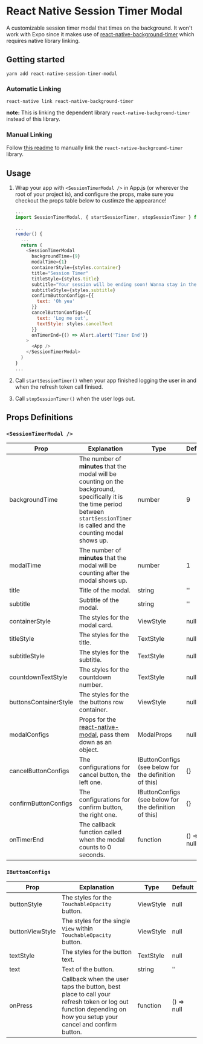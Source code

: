 # React Native Session Timer Modal

A customizable session timer modal that times on the background. It won't work with Expo since it makes use of [react-native-background-timer](https://github.com/ocetnik/react-native-background-timer) which requires native library linking.

## Getting started

`yarn add react-native-session-timer-modal`

### Automatic Linking

`react-native link react-native-background-timer`

**note:** This is linking the dependent library `react-native-background-timer` instead of this library.

### Manual Linking

Follow [this readme](https://github.com/ocetnik/react-native-background-timer/blob/master/README.md) to manually link the `react-native-background-timer` library.

## Usage

1. Wrap your app with `<SessionTimerModal />` in App.js (or wherever the root of your project is), and configure the props, make sure you checkout the props table below to custimze the appearance!

   ```javascript
   ...
   import SessionTimerModal, { startSessionTimer, stopSessionTimer } from 'react-native-session-timer-modal';

   ...
   render() {
     ...
     return (
       <SessionTimerModal
         backgroundTime={9}
         modalTime={1}
         containerStyle={styles.container}
         title="Session Timer"
         titleStyle={styles.title}
         subtitle="Your session will be ending soon! Wanna stay in the app?"
         subtitleStyle={styles.subtitle}
         confirmButtonConfigs={{
           text: 'Oh yea'
         }}
         cancelButtonConfigs={{
           text: 'Log me out',
           textStyle: styles.cancelText
         }}
         onTimerEnd={() => Alert.alert('Timer End')}
       >
         <App />
       </SessionTimerModal>
     )
   }
   ...
   ```

2. Call `startSessionTimer()` when your app finished logging the user in and when the refresh token call finised.

3. Call `stopSessionTimer()` when the user logs out.

## Props Definitions

### `<SessionTimerModal />`

| Prop                  | Explanation                                                                                                                                                                            | Type                                                  | Default    |
| --------------------- | -------------------------------------------------------------------------------------------------------------------------------------------------------------------------------------- | ----------------------------------------------------- | ---------- |
| backgroundTime        | The number of **minutes** that the modal will be counting on the background, specifically it is the time period between `startSessionTimer` is called and the counting modal shows up. | number                                                | 9          |
| modalTime             | The number of **minutes** that the modal will be counting after the modal shows up.                                                                                                    | number                                                | 1          |
| title                 | Title of the modal.                                                                                                                                                                    | string                                                | ''         |
| subtitle              | Subtitle of the modal.                                                                                                                                                                 | string                                                | ''         |
| containerStyle        | The styles for the modal card.                                                                                                                                                         | ViewStyle                                             | null       |
| titleStyle            | The styles for the title.                                                                                                                                                              | TextStyle                                             | null       |
| subtitleStyle         | The styles for the subtitle.                                                                                                                                                           | TextStyle                                             | null       |
| countdownTextStyle    | The styles for the countdown number.                                                                                                                                                   | TextStyle                                             | null       |
| buttonsContainerStyle | The styles for the the buttons row container.                                                                                                                                          | ViewStyle                                             | null       |
| modalConfigs          | Props for the [react-native-modal](https://github.com/react-native-community/react-native-modal#available-props), pass them down as an object.                                         | ModalProps                                            | null       |
| cancelButtonConfigs   | The configurations for cancel button, the left one.                                                                                                                                    | IButtonConfigs (see below for the definition of this) | {}         |
| confirmButtonConfigs  | The configurations for confirm button, the right one.                                                                                                                                  | IButtonConfigs (see below for the definition of this) | {}         |
| onTimerEnd            | The callback function called when the modal counts to 0 seconds.                                                                                                                       | function                                              | () => null |

### `IButtonConfigs`

| Prop            | Explanation                                                                                                                                                  | Type      | Default    |
| --------------- | ------------------------------------------------------------------------------------------------------------------------------------------------------------ | --------- | ---------- |
| buttonStyle     | The styles for the `TouchableOpacity` button.                                                                                                                | ViewStyle | null       |
| buttonViewStyle | The styles for the single `View` within `TouchableOpacity` button.                                                                                           | ViewStyle | null       |
| textStyle       | The styles for the button text.                                                                                                                              | TextStyle | null       |
| text            | Text of the button.                                                                                                                                          | string    | ''         |
| onPress         | Callback when the user taps the button, best place to call your refresh token or log out function depending on how you setup your cancel and confirm button. | function  | () => null |
